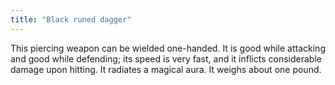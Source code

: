 ```yaml
---
title: "Black runed dagger"
---
```


This piercing weapon can be wielded one-handed. It is good while
attacking and good while defending; its speed is very fast, and it
inflicts considerable damage upon hitting. It radiates a magical aura.
It weighs about one pound.
